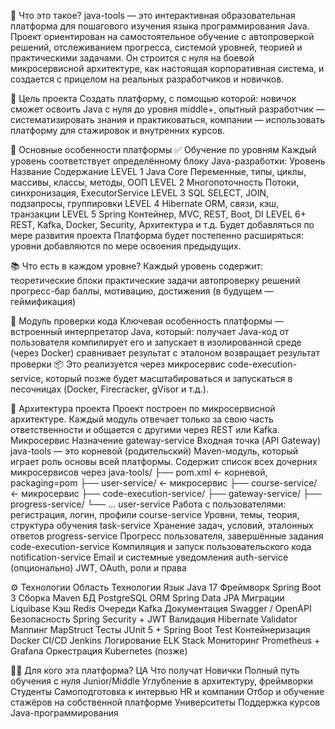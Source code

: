 🧾 Что это такое?
java-tools — это интерактивная образовательная платформа для пошагового изучения языка программирования Java. 
Проект ориентирован на самостоятельное обучение с автопроверкой решений, отслеживанием прогресса, 
системой уровней, теорией и практическими задачами.
Он строится с нуля на боевой микросервисной архитектуре, как настоящая корпоративная
система, и создается с прицелом на реальных разработчиков и новичков.

🎯 Цель проекта
Создать платформу, с помощью которой:
новичок сможет освоить Java с нуля до уровня middle+,
опытный разработчик — систематизировать знания и практиковаться,
компании — использовать платформу для стажировок и внутренних курсов.

🧱 Основные особенности платформы
✅ Обучение по уровням
Каждый уровень соответствует определённому блоку Java-разработки:
Уровень	Название	Содержание
LEVEL 1	Java Core	Переменные, типы, циклы, массивы, классы, методы, ООП
LEVEL 2	Многопоточность	Потоки, синхронизация, ExecutorService
LEVEL 3	SQL	SELECT, JOIN, подзапросы, группировки
LEVEL 4	Hibernate	ORM, связи, кэш, транзакции
LEVEL 5	Spring	Контейнер, MVC, REST, Boot, DI
LEVEL 6+	REST, Kafka, Docker, Security, Архитектура и т.д.	Будет добавляться по мере развития проекта
Платформа будет постепенно расширяться: уровни добавляются по мере освоения предыдущих.

📚 Что есть в каждом уровне?
Каждый уровень содержит:
теоретические блоки
практические задачи
автопроверку решений
прогресс-бар
баллы, мотивацию, достижения (в будущем — геймификация)

🧠 Модуль проверки кода
Ключевая особенность платформы — встроенный интерпретатор Java, который:
получает Java-код от пользователя
компилирует его и запускает в изолированной среде (через Docker)
сравнивает результат с эталоном
возвращает результат проверки
📦 Это реализуется через микросервис code-execution-service, который позже будет масштабироваться
и запускаться в песочницах (Docker, Firecracker, gVisor и т.д.).

🧩 Архитектура проекта
Проект построен по микросервисной архитектуре. Каждый модуль отвечает только за свою часть ответственности и общается с другими через REST или Kafka.
Микросервис	Назначение
gateway-service	Входная точка (API Gateway)
java-tools — это корневой (родительский) Maven-модуль, который играет роль основы всей платформы. Содержит список всех дочерних микросервисов через <modules>
java-tools/
├── pom.xml               ← корневой, packaging=pom
├── user-service/         ← микросервис
├── course-service/       ← микросервис
├── code-execution-service/
├── gateway-service/
├── progress-service/
└── ...
user-service	Работа с пользователями: регистрация, логин, профили
course-service	Уровни, темы, теория, структура обучения
task-service	Хранение задач, условий, эталонных ответов
progress-service	Прогресс пользователя, завершённые задания
code-execution-service	Компиляция и запуск пользовательского кода
notification-service	Email и системные уведомления
auth-service (опционально)	JWT, OAuth, роли и права

⚙️ Технологии
Область	Технологии
Язык	Java 17
Фреймворк	Spring Boot 3
Сборка	Maven
БД	PostgreSQL
ORM	Spring Data JPA
Миграции	Liquibase
Кэш	Redis
Очереди	Kafka
Документация	Swagger / OpenAPI
Безопасность	Spring Security + JWT
Валидация	Hibernate Validator
Маппинг	MapStruct
Тесты	JUnit 5 + Spring Boot Test
Контейнеризация	Docker
CI/CD	Jenkins
Логирование	ELK Stack
Мониторинг	Prometheus + Grafana
Оркестрация	Kubernetes (позже)

🧑‍💻 Для кого эта платформа?
ЦА	Что получат
Новички	Полный путь обучения с нуля
Junior/Middle	Углубление в архитектуру, фреймворки
Студенты	Самоподготовка к интервью
HR и компании	Отбор и обучение стажёров на собственной платформе
Университеты	Поддержка курсов Java-программирования